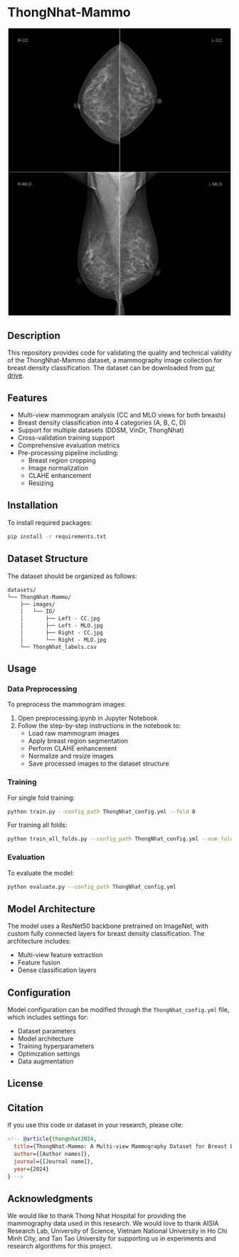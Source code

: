 # ThongNhat-Mammo

[<p align="center"><img src="source/ex_mammo.png" width="500"></p>]()

## Description

This repository provides code for validating the quality and technical validity of the ThongNhat-Mammo dataset, a mammography image collection for breast density classification. The dataset can be downloaded from [our drive]().

## Features

- Multi-view mammogram analysis (CC and MLO views for both breasts)
- Breast density classification into 4 categories (A, B, C, D)
- Support for multiple datasets (DDSM, VinDr, ThongNhat)
- Cross-validation training support
- Comprehensive evaluation metrics
- Pre-processing pipeline including:
  - Breast region cropping
  - Image normalization
  - CLAHE enhancement
  - Resizing

## Installation

To install required packages:

```bash
pip install -r requirements.txt
```

## Dataset Structure

The dataset should be organized as follows:

```
datasets/
└── ThongNhat-Mammo/
    ├── images/
    │   └── ID/
    │       ├── Left - CC.jpg
    │       ├── Left - MLO.jpg
    │       ├── Right - CC.jpg
    │       └── Right - MLO.jpg
    └── ThongNhat_labels.csv
```

## Usage

### Data Preprocessing

To preprocess the mammogram images:

1. Open preprocessing.ipynb in Jupyter Notebook
2. Follow the step-by-step instructions in the notebook to:
   - Load raw mammogram images
   - Apply breast region segmentation
   - Perform CLAHE enhancement
   - Normalize and resize images
   - Save processed images to the dataset structure

### Training

For single fold training:

```bash
python train.py --config_path ThongNhat_config.yml --fold 0
```

For training all folds:

```bash
python train_all_folds.py --config_path ThongNhat_config.yml --num_folds 5
```

### Evaluation

To evaluate the model:

```bash
python evaluate.py --config_path ThongNhat_config.yml
```

## Model Architecture

The model uses a ResNet50 backbone pretrained on ImageNet, with custom fully connected layers for breast density classification. The architecture includes:

- Multi-view feature extraction
- Feature fusion
- Dense classification layers

## Configuration

Model configuration can be modified through the `ThongNhat_config.yml` file, which includes settings for:

- Dataset parameters
- Model architecture
- Training hyperparameters
- Optimization settings
- Data augmentation

## License



## Citation

If you use this code or dataset in your research, please cite:

```bibtex
<!-- @article{thongnhat2024,
  title={ThongNhat-Mammo: A Multi-view Mammography Dataset for Breast Density Classification},
  author={[Author names]},
  journal={[Journal name]},
  year={2024}
} -->
```

## Acknowledgments

We would like to thank Thong Nhat Hospital for providing the mammography data used in this research. We would love to thank AISIA Research Lab, University of Science, Vietnam National University in Ho Chi Minh City, and Tan Tao University for supporting us in experiments and research algorithms for this project. 
